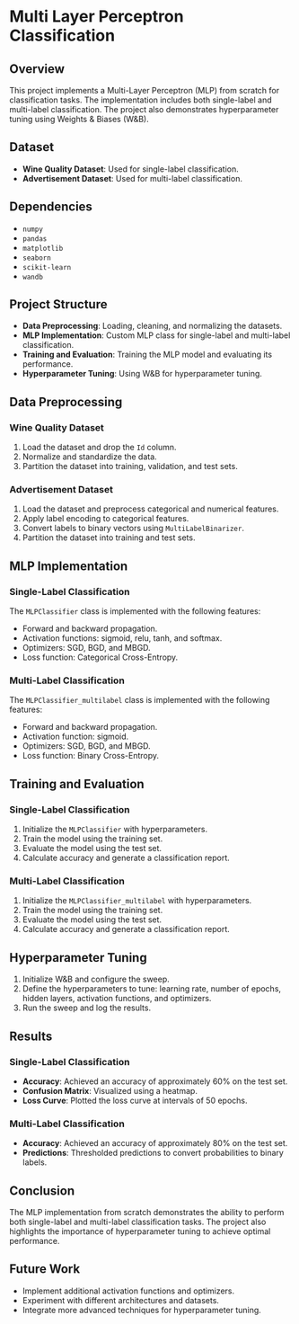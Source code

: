 # Multi Layer Perceptron Classification

## Overview
This project implements a Multi-Layer Perceptron (MLP) from scratch for classification tasks. The implementation includes both single-label and multi-label classification. The project also demonstrates hyperparameter tuning using Weights & Biases (W&B).

## Dataset
- **Wine Quality Dataset**: Used for single-label classification.
- **Advertisement Dataset**: Used for multi-label classification.

## Dependencies
- `numpy`
- `pandas`
- `matplotlib`
- `seaborn`
- `scikit-learn`
- `wandb`

## Project Structure
- **Data Preprocessing**: Loading, cleaning, and normalizing the datasets.
- **MLP Implementation**: Custom MLP class for single-label and multi-label classification.
- **Training and Evaluation**: Training the MLP model and evaluating its performance.
- **Hyperparameter Tuning**: Using W&B for hyperparameter tuning.

## Data Preprocessing
### Wine Quality Dataset
1. Load the dataset and drop the `Id` column.
2. Normalize and standardize the data.
3. Partition the dataset into training, validation, and test sets.

### Advertisement Dataset
1. Load the dataset and preprocess categorical and numerical features.
2. Apply label encoding to categorical features.
3. Convert labels to binary vectors using `MultiLabelBinarizer`.
4. Partition the dataset into training and test sets.

## MLP Implementation
### Single-Label Classification
The `MLPClassifier` class is implemented with the following features:
- Forward and backward propagation.
- Activation functions: sigmoid, relu, tanh, and softmax.
- Optimizers: SGD, BGD, and MBGD.
- Loss function: Categorical Cross-Entropy.

### Multi-Label Classification
The `MLPClassifier_multilabel` class is implemented with the following features:
- Forward and backward propagation.
- Activation function: sigmoid.
- Optimizers: SGD, BGD, and MBGD.
- Loss function: Binary Cross-Entropy.

## Training and Evaluation
### Single-Label Classification
1. Initialize the `MLPClassifier` with hyperparameters.
2. Train the model using the training set.
3. Evaluate the model using the test set.
4. Calculate accuracy and generate a classification report.

### Multi-Label Classification
1. Initialize the `MLPClassifier_multilabel` with hyperparameters.
2. Train the model using the training set.
3. Evaluate the model using the test set.
4. Calculate accuracy and generate a classification report.

## Hyperparameter Tuning
1. Initialize W&B and configure the sweep.
2. Define the hyperparameters to tune: learning rate, number of epochs, hidden layers, activation functions, and optimizers.
3. Run the sweep and log the results.

## Results
### Single-Label Classification
- **Accuracy**: Achieved an accuracy of approximately 60% on the test set.
- **Confusion Matrix**: Visualized using a heatmap.
- **Loss Curve**: Plotted the loss curve at intervals of 50 epochs.

### Multi-Label Classification
- **Accuracy**: Achieved an accuracy of approximately 80% on the test set.
- **Predictions**: Thresholded predictions to convert probabilities to binary labels.

## Conclusion
The MLP implementation from scratch demonstrates the ability to perform both single-label and multi-label classification tasks. The project also highlights the importance of hyperparameter tuning to achieve optimal performance.

## Future Work
- Implement additional activation functions and optimizers.
- Experiment with different architectures and datasets.
- Integrate more advanced techniques for hyperparameter tuning.